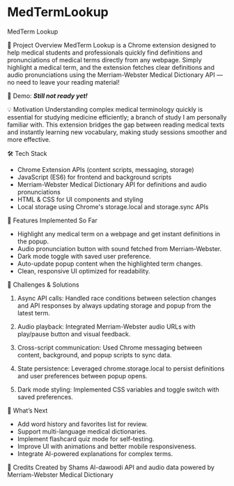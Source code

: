 # MedTermLookup
MedTerm Lookup

🌟 Project Overview
MedTerm Lookup is a Chrome extension designed to help medical students and professionals quickly find definitions and pronunciations of medical terms directly from any webpage. Simply highlight a medical term, and the extension fetches clear definitions and audio pronunciations using the Merriam-Webster Medical Dictionary API — no need to leave your reading material!

📸 Demo: 
***Still not ready yet!***

💡 Motivation
Understanding complex medical terminology quickly is essential for studying medicine efficiently; a branch of study I am personally familiar with. This extension bridges the gap between reading medical texts and instantly learning new vocabulary, making study sessions smoother and more effective.

🛠️ Tech Stack
- Chrome Extension APIs (content scripts, messaging, storage)
- JavaScript (ES6) for frontend and background scripts
- Merriam-Webster Medical Dictionary API for definitions and audio pronunciations
- HTML & CSS for UI components and styling
- Local storage using Chrome's storage.local and storage.sync APIs

🚀 Features Implemented So Far
- Highlight any medical term on a webpage and get instant definitions in the popup.
- Audio pronunciation button with sound fetched from Merriam-Webster.
- Dark mode toggle with saved user preference.
- Auto-update popup content when the highlighted term changes.
- Clean, responsive UI optimized for readability.

🧩 Challenges & Solutions
1) Async API calls: Handled race conditions between selection changes and API responses by always updating storage and popup from the latest term.

2) Audio playback: Integrated Merriam-Webster audio URLs with play/pause button and visual feedback.

3) Cross-script communication: Used Chrome messaging between content, background, and popup scripts to sync data.

4) State persistence: Leveraged chrome.storage.local to persist definitions and user preferences between popup opens.

5) Dark mode styling: Implemented CSS variables and toggle switch with saved preferences.

🔮 What’s Next
- Add word history and favorites list for review.
- Support multi-language medical dictionaries.
- Implement flashcard quiz mode for self-testing.
- Improve UI with animations and better mobile responsiveness.
- Integrate AI-powered explanations for complex terms.

🤝 Credits
Created by Shams Al-dawoodi
API and audio data powered by Merriam-Webster Medical Dictionary
